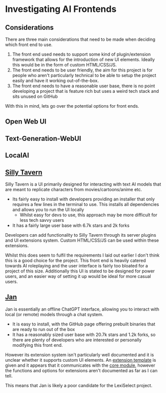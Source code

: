 # Investigating AI Frontends

## Considerations
There are three main considerations that need to be made when deciding which front end to use.
1. The front end used needs to support some kind of plugin/extension framework that allows for the introduction of new UI elements. Ideally this would be in the form of custom HTML/CSS/JS. 
2. The front end needs to be user friendly, the aim for this project is for people who aren't particularly technical to be able to setup the project easily and have it working out-of-the-box. 
3. The front end needs to have a reasonable user base, there is no point developing a project that is feature rich but uses a weird tech stack and sits unused on GitHub

With this in mind, lets go over the potential options for front ends.
## Open Web UI

## Text-Generation-WebUI

## LocalAI

## [Silly Tavern](https://github.com/SillyTavern/SillyTavern)
Silly Tavern is a UI primarily designed for interacting with text AI models that are meant to replicate characters from movies/cartoons/anime etc. 
- Its fairly easy to install with developers providing an installer that only requires a few lines in the terminal to use. This installs all dependencies and allows you to run the UI locally
	- Whilst easy for devs to use, this approach may be more difficult for less tech savvy users
- It has a fairly large user base with 6.7k stars and 2k forks

Developers can add functionality to Silly Tavern through its server plugins and UI extensions system. Custom HTML/CSS/JS can be used within these extensions. 

Whilst this does seem to fulfil the requirements I laid out earlier I don't think this is a good choice for the project. This front end is heavily catered towards AI roleplaying and the user interface is fairly too bloated for a project of this size. Additionally this UI is stated to be designed for power users, and an easier way of setting it up would be ideal for more casual users. 

## [Jan](https://github.com/janhq/jan)
Jan is essentially an offline ChatGPT interface, allowing you to interact with local (or remote) models through a chat system.
- It is easy to install, with the GitHub page offering prebuilt binaries that are ready to run out of the box
- It has a reasonably sized user base with 20.7k stars and 1.2k forks, so there are plenty of developers who are interested or personally modifying this front end. 

However its extension system isn't particularly well documented and it is unclear whether it supports custom UI elements. An [extension template](https://github.com/janhq/extension-template/tree/main) is given and it appears that it communicates with the [core module](https://github.com/janhq/jan/tree/main/core), however the functions and options for extensions aren't documented as far as I can tell. 

This means that Jan is likely a poor candidate for the LexiSelect project. 